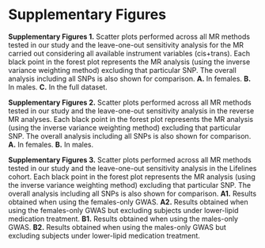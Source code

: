 # Supplementary Figures 



**Supplementary Figures 1.** Scatter plots performed across all MR methods tested in our study and the leave-one-out sensitivity analysis for the MR carried out considering all available instrument variables (cis+trans). Each black point in the forest plot represents the MR analysis (using the inverse variance weighting method) excluding that particular SNP. The overall analysis including all SNPs is also shown for comparison. **A.** In females. **B.** In males. **C.** In the full dataset. 


**Supplementary Figures 2.** Scatter plots performed across all MR methods tested in our study and the leave-one-out sensitivity analysis in the reverse MR analyses. Each black point in the forest plot represents the MR analysis (using the inverse variance weighting method) excluding that particular SNP. The overall analysis including all SNPs is also shown for comparison. **A.** In females. **B.** In males. 


**Supplementary Figures 3.** Scatter plots performed across all MR methods tested in our study and the leave-one-out sensitivity analysis in the Lifelines cohort. Each black point in the forest plot represents the MR analysis (using the inverse variance weighting method) excluding that particular SNP. The overall analysis including all SNPs is also shown for comparison. **A1.** Results obtained when using the females-only GWAS. **A2.** Results obtained when using the females-only GWAS but excluding subjects under lower-lipid medication treatment. **B1.** Results obtained when using the males-only GWAS. **B2.** Results obtained when using the males-only GWAS but excluding subjects under lower-lipid medication treatment. 
